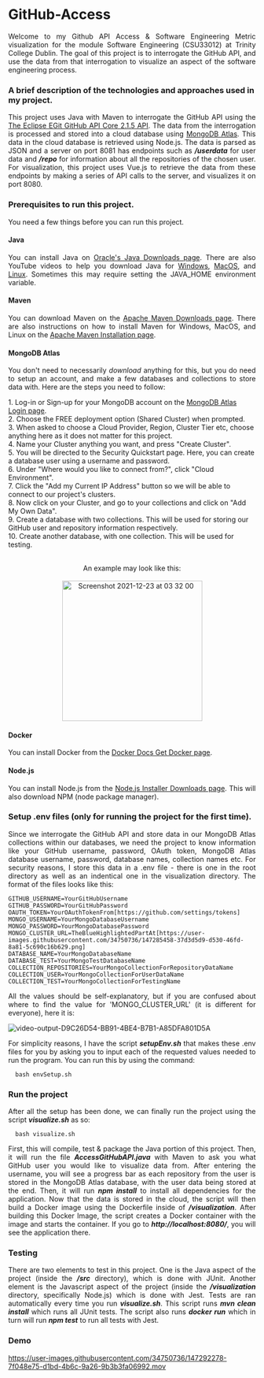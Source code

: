 # GitHub-Access
<p align=justify>Welcome to my Github API Access & Software Engineering Metric visualization for the module Software Engineering (CSU33012) at Trinity College Dublin. The goal of this project is to interrogate the GitHub API, and use the data from that interrogation to visualize an aspect of the software engineering process.</p>

### A brief description of the technologies and approaches used in my project.
<p align=justify>This project uses Java with Maven to interrogate the GitHub API using the <a href="https://mvnrepository.com/artifact/org.eclipse.mylyn.github/org.eclipse.egit.github.core/2.1.5">The Eclipse EGit GitHub API Core 2.1.5 API</a>. The data from the interrogation is processed and stored into a cloud database using <a href="https://www.mongodb.com/atlas/database">MongoDB Atlas</a>. This data in the cloud database is retrieved using Node.js. The data is parsed as JSON and a server on port 8081 has endpoints such as <b><i>/userdata</i></b> for user data and  <b><i>/repo</b></i> for information about all the repositories of the chosen user. For visualization, this project uses Vue.js to retrieve the data from these endpoints by making a series of API calls to the server, and visualizes it on port 8080. </p>

### Prerequisites to run this project.
<p align=justify>You need a few things before you can run this project.</p>

#### Java
<p align=justify>You can install Java on <a href="https://www.oracle.com/java/technologies/downloads/">Oracle's Java Downloads page</a>. There are also YouTube videos to help you download Java for <a href="https://www.youtube.com/watch?v=9s8saAeKEfg&ab_channel=ProgrammingKnowledge2">Windows</a>, <a href="https://www.youtube.com/watch?v=pxi3iIy4F5A&ab_channel=ProgrammingKnowledge">MacOS</a>, and <a href="https://www.youtube.com/watch?v=ogWKP9Lm-Qo&ab_channel=ProgrammingKnowledge">Linux</a>. Sometimes this may require setting the JAVA_HOME environment variable.</p>

#### Maven

<p align=justify>You can download Maven on the <a href="https://maven.apache.org/download.cgi">Apache Maven Downloads page</a>. There are also instructions on how to install Maven for Windows, MacOS, and Linux on the  <a href="https://maven.apache.org/install.html">Apache Maven Installation page</a>.</p>

#### MongoDB Atlas
<p align=justify>You don't need to necessarily <i>download</i> anything for this, but you do need to setup an account, and make a few databases and collections to store data with. Here are the steps you need to follow:</p>
  1. Log-in or Sign-up for your MongoDB account on the <a href="https://account.mongodb.com/account/login">MongoDB Atlas Login page</a>. <br>
  2. Choose the FREE deployment option (Shared Cluster) when prompted.  <br>
  3. When asked to choose a Cloud Provider, Region, Cluster Tier etc, choose anything here as it does not matter for this project. <br>
  4. Name your Cluster anything you want, and press "Create Cluster". <br>
  5. You will be directed to the Security Quickstart page. Here, you can create a database user using a username and password. <br>
  6. Under "Where would you like to connect from?", click "Cloud Environment". <br>
  7. Click the "Add my Current IP Address" button so we will be able to connect to our project's clusters. <br>
  8. Now click on your Cluster, and go to your collections and click on "Add My Own Data". <br>
  9. Create a database with two collections. This will be used for storing our GitHub user and repository information respectively. <br>
  10. Create another database, with one collection. This will be used for testing. <br><br>
  
 
  <p align="center">
     An example may look like this:<br><br>
  <img width="285" alt="Screenshot 2021-12-23 at 03 32 00" src="https://user-images.githubusercontent.com/34750736/147185973-8015217f-1f13-419d-8b51-1d7facb26d31.png"></p>

  
#### Docker
<p align=justify>You can install Docker from the <a href="https://docs.docker.com/get-docker/">Docker Docs Get Docker page</a>.</p>
  
#### Node.js
<p align=justify>You can install Node.js from the <a href="https://nodejs.org/en/">Node.js Installer Downloads page</a>. This will also download NPM (node package manager).</p>
  

### Setup .env files (only for running the project for the first time).
 
<p align=justify>Since we interrogate the GitHub API and store data in our MongoDB Atlas collections within our databases, we need the project to know information like your GitHub username, password, OAuth token, MongoDB Atlas database username, password, database names, collection names etc. For security reasons, I store this data in a .env file - there is one in the root directory as well as an indentical one in the visualization directory. The format of the files looks like this: <br></p>
 
```
GITHUB_USERNAME=YourGitHubUsername
GITHUB_PASSWORD=YourGitHubPassword
OAUTH_TOKEN=YourOAuthTokenFrom[https://github.com/settings/tokens]
MONGO_USERNAME=YourMongoDatabaseUsername
MONGO_PASSWORD=YourMongoDatabasePassword
MONGO_CLUSTER_URL=TheBlueHighlightedPartAt[https://user-images.githubusercontent.com/34750736/147285458-37d3d5d9-d530-46fd-8a81-5c690c16b629.png]
DATABASE_NAME=YourMongoDatabaseName
DATABASE_TEST=YourMongoTestDatabaseName
COLLECTION_REPOSITORIES=YourMongoCollectionForRepositoryDataName
COLLECTION_USER=YourMongoCollectionForUserDataName
COLLECTION_TEST=YourMongoCollectionForTestingName
```
  
<p align=justify>All the values should be self-explanatory, but if you are confused about where to find the value for 'MONGO_CLUSTER_URL' (it is different for everyone), here it is: </p>

![video-output-D9C26D54-BB91-4BE4-B7B1-A85DFA801D5A](https://user-images.githubusercontent.com/34750736/147286469-949087fd-9644-4215-8ef5-4f3548bf923a.gif)
  
<p align=justify>For simplicity reasons, I have the script <b><i>setupEnv.sh</i></b> that makes these .env files for you by asking you to input each of the requested values needed to run the program. You can run this by using the command:</p>
  
```
  bash envSetup.sh
```
 
### Run the project
<p align=justify>After all the setup has been done, we can finally run the project using the script <b><i>visualize.sh</i></b> as so:</p>
  
```
  bash visualize.sh
```
  
<p align=justify>First, this will compile, test & package the Java portion of this project. Then, it will run the file <b><i>AccessGitHubAPI.java</i></b> with Maven to ask you what GitHub user you would like to visualize data from. After entering the username, you will see a progress bar as each repository from the user is stored in the MongoDB Atlas database, with the user data being stored at the end. Then, it will run <b><i>npm install</i></b> to install all dependencies for the application. Now that the data is stored in the cloud, the script will then build a Docker image using the Dockerfile inside of <b><i>/visualization</i></b>. After building this Docker Image, the script creates a Docker container with the image and starts the container. If you go to <b><i>http://localhost:8080/</i></b>, you will see the application there.</p>
  
  
### Testing
<p align=justify>There are two elements to test in this project. One is the Java aspect of the project (inside the <b><i>/src</i></b> directory), which is done with JUnit. Another element is the Javascript aspect of the project (inside the <b><i>/visualization</i></b> directory, specifically Node.js) which is done with Jest. Tests are ran automatically every time you run <b><i>visualize.sh</i></b>. This script runs <b><i>mvn clean install</i></b> which runs all JUnit tests. The script also runs <b><i>docker run</i></b> which in turn will run <b><i>npm test</i></b> to run all tests with Jest.</p>

### Demo
https://user-images.githubusercontent.com/34750736/147292278-7f048e75-d1bd-4b6c-9a26-9b3b3fa06992.mov
